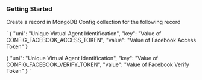 ### Getting Started

Create a record in MongoDB Config collection for the following record

`
{
    "uni": "Unique Virtual Agent Identification",
    "key": "Value of CONFIG_FACEBOOK_ACCESS_TOKEN",
    "value": "Value of Facebook Access Token"
}

{
    "uni": "Unique Virtual Agent Identification",
    "key": "Value of CONFIG_FACEBOOK_VERIFY_TOKEN",
    "value": "Value of Facebook Verify Token"
}
`



